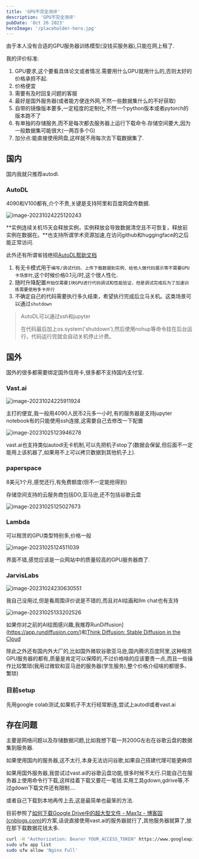 ```yaml
---
title: 'GPU不完全测评'
description: 'GPU不完全测评'
pubDate: 'Oct 26 2023'
heroImage: '/placeholder-hero.jpg'
---
```


由于本人没有合适的GPU服务器训练模型(没钱买服务器),只能在网上租了.

我的评价标准:

1. GPU要求,这个要看具体论文或者情况.需要用什么GPU就用什么的,否则太好的价格承担不起.
2. 价格便宜
3. 需要有及时回复问题的客服
4. 最好是国外服务器(或者能方便连外网,不然一些数据集什么的不好获取)
5. 自带的镜像版本要多,一定程度的定制化,不然一个python版本或者pytorch的版本跑不了
6. 有单独的存储服务,而不是每次都去服务器上运行下载命令.存储空间要大,因为一般数据集可能很大(一两百多个G)
7. 加分点:能直接使用网盘,这样就不用每次去下载数据集了.

## 国内

国内我就只推荐autodl.

### AutoDL

4090和V100都有,介个不贵,关键是支持阿里和百度网盘传数据.

![image-20231024225120243](https://i.imgur.com/hnAlSJC.png)

**实例连续关机15天会释放实例，实例释放会导致数据清空且不可恢复，释放前实例在数据在。**也支持所谓学术资源加速,在访问github和huggingface的之后能正常访问.

此外还有所谓省钱绝招[AutoDL帮助文档](https://www.autodl.com/docs/save_money/)

1. 有无卡模式用于`编写/调试代码、上传下载数据到实例、给他人做代码展示等不需要GPU卡场景时`,这个时候价格0.1元/时,这个很人性化.
2. 随时升降配置`开始仅需要1块GPU进行代码调试和性能验证，但是调试完成后为了加速训练需要使用多卡并行`
3. 不确定自己的代码需要执行多久结束，希望执行完成后立马关机。这类场景可以通过`shutdown` 



> AutoDL可以通过ssh和jupyter
>
> 在代码最后加上os.system('shutdown'),然后使用nohup等命令挂在后台运行，代码运行完就会自动关机停止计费。



## 国外

国外的很多都需要绑定国外信用卡,很多都不支持国内支付宝.

### Vast.ai

![image-20231024225911924](https://i.imgur.com/Gd5jGvg.png)

主打的便宜,我一般用4090人民币2元多一小时,有的服务器是支持jupyter notebook有的只能使用ssh连接,这需要自己去修改一下配置

![image-20231025123946278](https://i.imgur.com/h4ZwPrc.png)

vast.ai也支持类似autodl无卡机制,可以先把机子stop了(数据会保留,但后面不一定能用上该机器了,如果用不上可以拷贝数据到其他机子上). 

### paperspace

8美元1个月,感觉还行,有免费额度(但不一定能抢得到)

存储空间支持的云服务商包括DO,亚马逊,还不包括谷歌云盘

![image-20231025125027673](https://i.imgur.com/ldOrarY.png)



### Lambda

可以租赁的GPU类型特别多,价格一般

![image-20231025124511039](https://i.imgur.com/X9euOmX.png)

界面不错,感觉应该是一众网站中的质量较高的GPU服务器商了.

### JarvisLabs

![image-20231024230630551](https://i.imgur.com/E3S2UFE.png)

我自己没用过,但是看周围评价说是不错的,而且对AI绘画和llm chat也有支持

![image-20231025133202526](https://i.imgur.com/zuylJzw.png)



如果你对之前的AI绘图感兴趣,我推荐RunDiffusion](https://app.rundiffusion.com/)和[Think Diffusion: Stable Diffusion in the Cloud](https://www.thinkdiffusion.com/)



除此之外还有国内外大厂的,比如国外微软谷歌亚马逊,国内腾讯百度阿里,这种租赁GPU服务器的都有,质量是肯定可以保障的,不过价格啥的应该要贵一点,而且一些操作比较繁琐(我用过微软和亚马逊的服务器(学生服务),整个价格介绍啥的都很多、繁琐)



### 目前setup

先用google colab测试,如果机子不太行经常断连,尝试上autodl或者vast.ai

## 存在问题

主要是网络问题以及存储数据问题,比如我想下载一共200G左右在谷歌云盘的数据集到服务器.

如果使用国内的服务器,这不太行,本身无法访问谷歌,如果自己搭建代理可能更麻烦

如果用国外服务器,我尝试过vast.ai的谷歌云盘功能,很多时候不太行.只能自己在服务器上使用命令行下载,这样挂着下载又要花一笔钱.实用工具gdown,gdrive等,不过gdown下载文件还有限制....

或者自己下载到本地再传上去,这是最简单也最笨的方法.

目前参照了[如何下载Google Drive中的超大型文件 - Max1z - 博客园 (cnblogs.com)](https://www.cnblogs.com/max1z/p/15982508.html)的方案,话说直接使用vast.ai的服务器就行了,其他服务器就算了,放在那下载数据花钱太多.

```bash
curl -H "Authorization: Bearer YOUR_ACCESS_TOKEN" https://www.googleapis.com/drive/v3/files/YOUR_FILE?alt=media -o OUTPUT_FILE
sudo ufw app list
sudo ufw allow 'Nginx Full'
```

